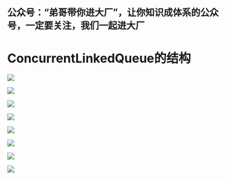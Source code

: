 ## 公众号：“弟哥带你进大厂”，让你知识成体系的公众号，一定要关注，我们一起进大厂

# ConcurrentLinkedQueue的结构

![](https://p3-juejin.byteimg.com/tos-cn-i-k3u1fbpfcp/4b8523f4665346c7ac7dd677f8e009c4~tplv-k3u1fbpfcp-zoom-1.image)

![](https://p3-juejin.byteimg.com/tos-cn-i-k3u1fbpfcp/1912a444e2c84a7bb546f03f7c51407e~tplv-k3u1fbpfcp-zoom-1.image)

![](https://p3-juejin.byteimg.com/tos-cn-i-k3u1fbpfcp/1835f49e63ce4af79b6e89ebdfbd87ad~tplv-k3u1fbpfcp-zoom-1.image)

![](https://p3-juejin.byteimg.com/tos-cn-i-k3u1fbpfcp/8b41da4f19364b269af39d431f928e2c~tplv-k3u1fbpfcp-zoom-1.image)

![](https://p3-juejin.byteimg.com/tos-cn-i-k3u1fbpfcp/fe5629b1eed74a4ea3c58f4edfbd2e62~tplv-k3u1fbpfcp-zoom-1.image)

![](https://p3-juejin.byteimg.com/tos-cn-i-k3u1fbpfcp/760fef5448e140c0aa9813f029dadafa~tplv-k3u1fbpfcp-zoom-1.image)





![](https://p3-juejin.byteimg.com/tos-cn-i-k3u1fbpfcp/20129b0bde664ada9cfb38c9062f39f6~tplv-k3u1fbpfcp-zoom-1.image)




![](https://p3-juejin.byteimg.com/tos-cn-i-k3u1fbpfcp/4153e4a99b2d48e3b042a15bd4c5ba4e~tplv-k3u1fbpfcp-zoom-1.image)




